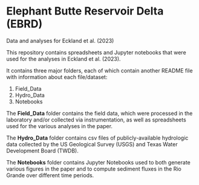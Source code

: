 # Elephant Butte Reservoir Delta (EBRD)
Data and analyses for Eckland et al. (2023)

This repository contains spreadsheets and Jupyter notebooks that were used for the analyses in Eckland et al. (2023).

It contains three major folders, each of which contain another README file with information about each file/dataset:
1. Field_Data
2. Hydro_Data
3. Notebooks

The **Field_Data** folder contains the field data, which were processed in the laboratory and/or collected via instrumentation, as well as spreadsheets used for the various analyses in the paper.

The **Hydro_Data** folder contains csv files of publicly-available hydrologic data collected by the US Geological Survey (USGS) and Texas Water Development Board (TWDB). 

The **Notebooks** folder contains Jupyter Notebooks used to both generate various figures in the paper and to compute sediment fluxes in the Rio Grande over different time periods.
